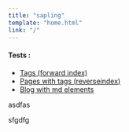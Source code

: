 ```yaml
---
title: "sapling"
template: "home.html"
link: "/"
---
```


#### Tests : 

- [Tags (forward index)](/tags)
- [Pages with tags (reverseindex)](/tags/test)
- [Blog with md elements](/blogs/blog1)


asdfas

sfgdfg
